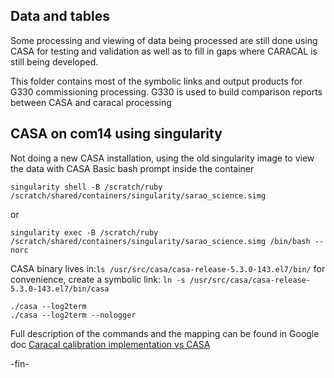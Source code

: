 ## Data and tables
Some processing and viewing of data being processed are still done using CASA for testing and
validation as well as to fill in gaps where CARACAL is still being developed.

This folder contains most of the symbolic links and output products for G330 commissioning processing.
G330 is used to build comparison reports between CASA and caracal processing


## CASA on com14 using singularity
Not doing a new CASA installation, using the old singularity image to view the data with CASA
Basic bash prompt inside the container
```
singularity shell -B /scratch/ruby /scratch/shared/containers/singularity/sarao_science.simg
```
or
```
singularity exec -B /scratch/ruby /scratch/shared/containers/singularity/sarao_science.simg /bin/bash --norc
```

CASA binary lives in:`ls /usr/src/casa/casa-release-5.3.0-143.el7/bin/`
for convenience, create a symbolic link: `ln -s /usr/src/casa/casa-release-5.3.0-143.el7/bin/casa`
```
./casa --log2term
./casa --log2term --nologger
```

Full description of the commands and the mapping can be found in Google doc
[Caracal calibration implementation vs CASA](https://docs.google.com/document/d/1EObEOszSxN0apS4oGjNVWeoJOEyjHQrFzhQNSMWZ8Fs/edit?usp=sharing)

-fin-
